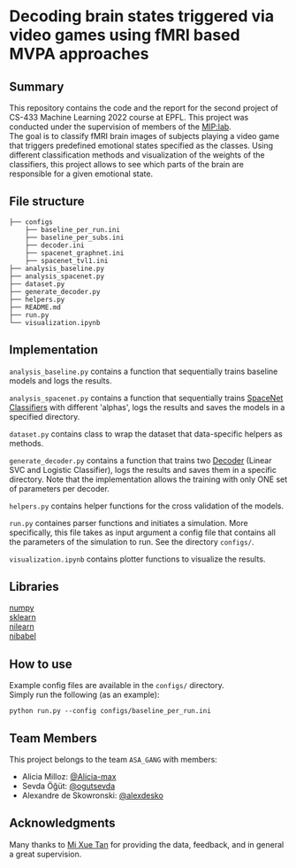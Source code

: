 # Decoding brain states triggered via video games using fMRI based MVPA approaches
## Summary

This repository contains the code and the report for the second project of CS-433 Machine Learning 2022 course at EPFL. This project was conducted under the supervision of members of the [MIP:lab](https://miplab.epfl.ch/).\
The goal is to classify fMRI brain images of subjects playing a video game that triggers predefined emotional states specified as the classes. Using different classification methods and visualization of the weights of the classifiers, this project allows to see which parts of the brain are responsible for a given emotional state.

## File structure
```
├── configs
    ├── baseline_per_run.ini
    ├── baseline_per_subs.ini
    ├── decoder.ini
    ├── spacenet_graphnet.ini
    ├── spacenet_tvl1.ini
├── analysis_baseline.py
├── analysis_spacenet.py
├── dataset.py
├── generate_decoder.py
├── helpers.py
├── README.md
├── run.py
└── visualization.ipynb
```
## Implementation
`analysis_baseline.py` contains a function that sequentially trains baseline models and logs the results.

`analysis_spacenet.py` contains a function that sequentially trains [SpaceNet Classifiers](https://nilearn.github.io/dev/modules/generated/nilearn.decoding.SpaceNetClassifier.html#nilearn.decoding.SpaceNetClassifier) with different 'alphas', logs the results and saves the models in a specified directory.

`dataset.py` contains class to wrap the dataset that data-specific helpers as methods.

`generate_decoder.py` contains a function that trains two [Decoder](https://nilearn.github.io/dev/modules/generated/nilearn.decoding.Decoder.html) (Linear SVC and Logistic Classifier), logs the results and saves them in a specific directory. Note that the implementation allows the training with only ONE set of parameters per decoder.

`helpers.py` contains helper functions for the cross validation of the models.

`run.py` containes parser functions and initiates a simulation. More specifically, this file takes as input argument a config file that contains all the parameters of the simulation to run. See the directory `configs/`.

`visualization.ipynb` contains plotter functions to visualize the results.

## Libraries
[numpy](https://numpy.org/)\
[sklearn](https://scikit-learn.org/stable/)\
[nilearn](https://nilearn.github.io/stable/index.html)\
[nibabel](https://nipy.org/nibabel/)
## How to use
Example config files are available in the `configs/` directory.\
Simply run the following (as an example):
```
python run.py --config configs/baseline_per_run.ini
```
## Team Members

This project belongs to the team `ASA_GANG` with members:

- Alicia Milloz: [@Alicia-max](https://github.com/Alicia-max)
- Sevda Öğüt: [@ogutsevda](https://github.com/ogutsevda)
- Alexandre de Skowronski: [@alexdesko](https://github.com/alexdesko)

## Acknowledgments
Many thanks to [Mi Xue Tan](https://www.unige.ch/cisa/education/swiss-doctoral-school/members/students/mi-xue-tan/) for providing the data, feedback, and in general a great supervision.

